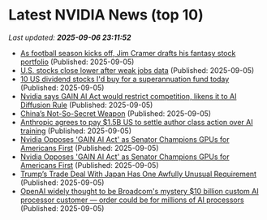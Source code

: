 # Latest NVIDIA News (top 10)
_Last updated: **2025-09-06 23:11:52**_

- [As football season kicks off, Jim Cramer drafts his fantasy stock portfolio](https://www.cnbc.com/2025/09/05/as-football-season-kicks-off-jim-cramer-drafts-his-fantasy-stock-portfolio.html) (Published: 2025-09-05)
- [U.S. stocks close lower after weak jobs data](https://www.thestar.com.my/news/world/2025/09/06/us-stocks-close-lower-after-weak-jobs-data) (Published: 2025-09-05)
- [10 US dividend stocks I'd buy for a superannuation fund today](https://www.fool.com.au/2025/09/06/10-us-dividend-stocks-id-buy-for-a-superannuation-fund-today/) (Published: 2025-09-05)
- [Nvidia says GAIN AI Act would restrict competition, likens it to AI Diffusion Rule](https://www.livemint.com/companies/news/nvidia-says-gain-ai-act-would-restrict-competition-likens-it-to-ai-diffusion-rule-11757109751447.html) (Published: 2025-09-05)
- [China’s Not-So-Secret Weapon](https://dailyreckoning.com/chinas-not-so-secret-weapon/) (Published: 2025-09-05)
- [Anthropic agrees to pay $1.5B US to settle author class action over AI training](https://www.cbc.ca/news/business/anthropic-ai-copyright-settlement-1.7626707) (Published: 2025-09-05)
- [Nvidia Opposes 'GAIN AI Act' as Senator Champions GPUs for Americans First](https://uk.pcmag.com/graphics-cards/159935/nvidia-opposes-gain-ai-act-as-senator-champions-gpus-for-americans-first) (Published: 2025-09-05)
- [Nvidia Opposes 'GAIN AI Act' as Senator Champions GPUs for Americans First](https://me.pcmag.com/en/graphics-cards/32092/nvidia-opposes-gain-ai-act-as-senator-champions-gpus-for-americans-first) (Published: 2025-09-05)
- [Trump’s Trade Deal With Japan Has One Awfully Unusual Requirement](https://newrepublic.com/post/200087/trump-trade-deal-japan) (Published: 2025-09-05)
- [OpenAI widely thought to be Broadcom's mystery $10 billion custom AI processor customer — order could be for millions of AI processors](https://www.tomshardware.com/tech-industry/artificial-intelligence/openai-widely-thought-to-be-broadcoms-mystery-usd10-billion-custom-ai-processor-customer-order-could-be-for-millions-of-ai-processors) (Published: 2025-09-05)
